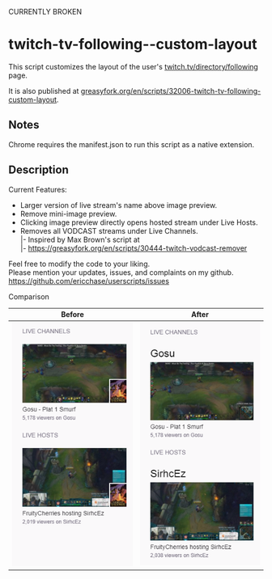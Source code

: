 CURRENTLY BROKEN

# twitch-tv-following--custom-layout

This script customizes the layout of the user's [twitch.tv/directory/following](https://www.twitch.tv/directory/following) page.

It is also published at [greasyfork.org/en/scripts/32006-twitch-tv-following-custom-layout](https://greasyfork.org/en/scripts/32006-twitch-tv-following-custom-layout).

## Notes

Chrome requires the manifest.json to run this script as a native extension.

## Description

Current Features:

- Larger version of live stream's name above image preview.
- Remove mini-image preview.
- Clicking image preview directly opens hosted stream under Live Hosts.
- Removes all VODCAST streams under Live Channels.<br>
  |- Inspired by Max Brown's script at<br>
  |- https://greasyfork.org/en/scripts/30444-twitch-vodcast-remover

Feel free to modify the code to your liking.<br>
Please mention your updates, issues, and complaints on my github.<br>
https://github.com/ericchase/userscripts/issues

Comparison

| Before                    | After                   |
| ------------------------- | ----------------------- |
| ![before](img/before.png) | ![after](img/after.png) |
